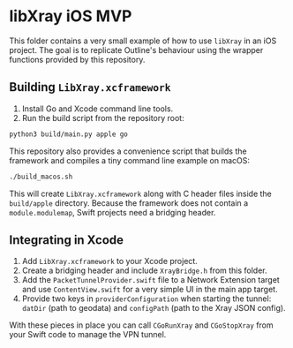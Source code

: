 # libXray iOS MVP

This folder contains a very small example of how to use `libXray` in an iOS
project. The goal is to replicate Outline's behaviour using the wrapper
functions provided by this repository.

## Building `LibXray.xcframework`

1. Install Go and Xcode command line tools.
2. Run the build script from the repository root:

```bash
python3 build/main.py apple go
```

This repository also provides a convenience script that builds the framework and
compiles a tiny command line example on macOS:

```bash
./build_macos.sh
```

This will create `LibXray.xcframework` along with C header files inside the
`build/apple` directory. Because the framework does not contain a
`module.modulemap`, Swift projects need a bridging header.

## Integrating in Xcode

1. Add `LibXray.xcframework` to your Xcode project.
2. Create a bridging header and include `XrayBridge.h` from this folder.
3. Add the `PacketTunnelProvider.swift` file to a Network Extension target and
   use `ContentView.swift` for a very simple UI in the main app target.
4. Provide two keys in `providerConfiguration` when starting the tunnel:
   `datDir` (path to geodata) and `configPath` (path to the Xray JSON config).

With these pieces in place you can call `CGoRunXray` and `CGoStopXray` from your
Swift code to manage the VPN tunnel.
